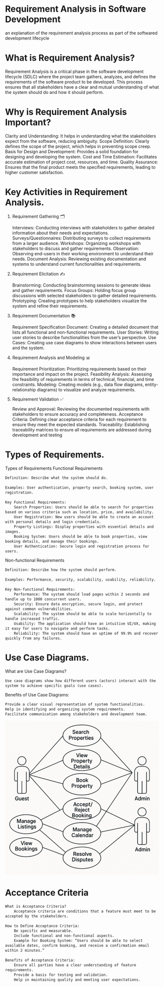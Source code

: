 # Requirement Analysis in Software Development
an explanation of the requirement analysis process as part of the softwared development lifecycle
# What is Requirement Analysis?
Requirement Analysis is a critical phase in the software development lifecycle (SDLC) where the project team gathers, analyzes, and defines the requirements of the software product to be developed. This process ensures that all stakeholders have a clear and mutual understanding of what the system should do and how it should perform.
# Why is Requirement Analysis Important?
  Clarity and Understanding: It helps in understanding what the stakeholders expect from the software, reducing ambiguity.
  Scope Definition: Clearly defines the scope of the project, which helps in preventing scope creep.
  Basis for Design and Development: Provides a solid foundation for designing and developing the system.
  Cost and Time Estimation: Facilitates accurate estimation of project cost, resources, and time.
  Quality Assurance: Ensures that the final product meets the specified requirements, leading to higher customer satisfaction.
# Key Activities in Requirement Analysis.
1. Requirement Gathering 🗂️

    Interviews: Conducting interviews with stakeholders to gather detailed information about their needs and expectations.
    Surveys/Questionnaires: Distributing surveys to collect requirements from a larger audience.
    Workshops: Organizing workshops with stakeholders to discuss and gather requirements.
    Observation: Observing end-users in their working environment to understand their needs.
    Document Analysis: Reviewing existing documentation and systems to understand current functionalities and requirements.

2. Requirement Elicitation ✍️

    Brainstorming: Conducting brainstorming sessions to generate ideas and gather requirements.
    Focus Groups: Holding focus group discussions with selected stakeholders to gather detailed requirements.
    Prototyping: Creating prototypes to help stakeholders visualize the system and refine their requirements.

3. Requirement Documentation 📚

    Requirement Specification Document: Creating a detailed document that lists all functional and non-functional requirements.
    User Stories: Writing user stories to describe functionalities from the user’s perspective.
    Use Cases: Creating use case diagrams to show interactions between users and the system.

4. Requirement Analysis and Modeling 📊

    Requirement Prioritization: Prioritizing requirements based on their importance and impact on the project.
    Feasibility Analysis: Assessing the feasibility of requirements in terms of technical, financial, and time constraints.
    Modeling: Creating models (e.g., data flow diagrams, entity-relationship diagrams) to visualize and analyze requirements.

5. Requirement Validation ✅

    Review and Approval: Reviewing the documented requirements with stakeholders to ensure accuracy and completeness.
    Acceptance Criteria: Defining clear acceptance criteria for each requirement to ensure they meet the expected standards.
    Traceability: Establishing traceability matrices to ensure all requirements are addressed during development and testing

# Types of Requirements.
Types of Requirements
Functional Requirements

    Definition: Describe what the system should do.

    Examples: User authentication, property search, booking system, user registration.

    Key Functional Requirements:
        Search Properties: Users should be able to search for properties based on various criteria such as location, price, and availability.
        User Registration: New users should be able to create an account with personal details and login credentials.
        Property Listings: Display properties with essential details and images.
        Booking System: Users should be able to book properties, view booking details, and manage their bookings.
        User Authentication: Secure login and registration process for users.

Non-functional Requirements

    Definition: Describe how the system should perform.

    Examples: Performance, security, scalability, usability, reliability.

    Key Non-functional Requirements:
        Performance: The system should load pages within 2 seconds and handle up to 1000 concurrent users.
        Security: Ensure data encryption, secure login, and protect against common vulnerabilities.
        Scalability: The system should be able to scale horizontally to handle increased traffic.
        Usability: The application should have an intuitive UI/UX, making it easy for users to navigate and perform tasks.
        Reliability: The system should have an uptime of 99.9% and recover quickly from any failures.

# Use Case Diagrams.
What are Use Case Diagrams?

    Use case diagrams show how different users (actors) interact with the system to achieve specific goals (use cases).
Benefits of Use Case Diagrams:

    Provide a clear visual representation of system functionalities.
    Help in identifying and organizing system requirements.
    Facilitate communication among stakeholders and development team.

![Alt text](alx-booking-uc.png)
# Acceptance Criteria


    What is Acceptance Criteria?
        Acceptance criteria are conditions that a feature must meet to be accepted by the stakeholders.

    How to Define Acceptance Criteria:
        Be specific and measurable.
        Include functional and non-functional aspects.
        Example for Booking System: “Users should be able to select available dates, confirm booking, and receive a confirmation email within 2 minutes.”

    Benefits of Acceptance Criteria:
        Ensure all parties have a clear understanding of feature requirements.
        Provide a basis for testing and validation.
        Help in maintaining quality and meeting user expectations.
